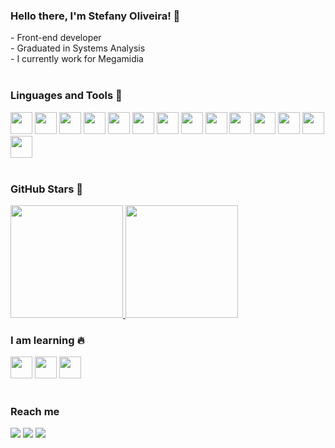 ### Hello there, I'm Stefany Oliveira! 👋
<div>
- Front-end developer <br>
- Graduated in Systems Analysis <br>
- I currently work for Megamidia
<br><br>
</div>

### Linguages and Tools :1st_place_medal:
<div>
    <img src="https://cdn.jsdelivr.net/gh/devicons/devicon@latest/icons/html5/html5-original.svg" width="35px" /> <img src="https://cdn.jsdelivr.net/gh/devicons/devicon@latest/icons/css3/css3-original.svg" width="35px"/> <img src="https://cdn.jsdelivr.net/gh/devicons/devicon@latest/icons/javascript/javascript-original.svg" width="35px" /> <img src="https://cdn.jsdelivr.net/gh/devicons/devicon@latest/icons/bootstrap/bootstrap-original.svg" width="35px"/> <img src="https://cdn.jsdelivr.net/gh/devicons/devicon@latest/icons/sass/sass-original.svg" width="35px"/> <img src="https://cdn.jsdelivr.net/gh/devicons/devicon@latest/icons/git/git-original.svg" width="35px" /> 
    <img src="https://cdn.jsdelivr.net/gh/devicons/devicon@latest/icons/github/github-original.svg" width="35px"/> 
    <img src="https://cdn.jsdelivr.net/gh/devicons/devicon@latest/icons/wordpress/wordpress-original.svg" width="35px"/> 
    <img src="https://cdn.jsdelivr.net/gh/devicons/devicon@latest/icons/drupal/drupal-original.svg" width="35px"/> 
    <img src="https://cdn.jsdelivr.net/gh/devicons/devicon@latest/icons/jquery/jquery-original.svg"  width="35px"/> <img src="https://cdn.jsdelivr.net/gh/devicons/devicon@latest/icons/php/php-original.svg" width="35px"/>  <img src="https://cdn.jsdelivr.net/gh/devicons/devicon@latest/icons/mysql/mysql-original.svg" width="35px" /> 
    <img src="https://cdn.jsdelivr.net/gh/devicons/devicon@latest/icons/linux/linux-original.svg" width="35px"/>
    <img src="https://cdn.jsdelivr.net/gh/devicons/devicon@latest/icons/windows8/windows8-original.svg" width="35px" />
    <br> <br>
</div>

### GitHub Stars :star2:
<div>
    <a href="https://github.com/steoliv">
    <img loading="lazy" height="180em" src="https://github-readme-stats.vercel.app/api/top-langs/?username=steoliv&layout=compact&langs_count=7&theme=dracula"/>
    <img loading="lazy" height="180em" src="https://github-readme-stats.vercel.app/api?username=steoliv&show_icons=true&theme=dracula&include_all_commits=true&count_private=true"/>
    </a>
    <br>
</div>


### I am learning :fire:
<div>
    <img src="https://cdn.jsdelivr.net/gh/devicons/devicon@latest/icons/react/react-original.svg" width="35px"/>  <img src="https://cdn.jsdelivr.net/gh/devicons/devicon@latest/icons/java/java-original.svg" width="35px"/> 
    <img src="https://cdn.jsdelivr.net/gh/devicons/devicon@latest/icons/webpack/webpack-original.svg" width="35px"/>
    <br><br>         
</div>

  
### Reach me
<div>
    <a href="www.linkedin.com/in/stefany-i-oliveira" target="_blank"><img loading="lazy" src="https://img.shields.io/badge/-LinkedIn-%230077B5?style=for-the-badge&logo=linkedin&logoColor=white"></a> 
    <a href="https://www.instagram.com/steoliv/" target="_blank"><img loading="lazy" src="https://img.shields.io/badge/-Instagram-%23E4405F?style=for-the-badge&logo=instagram&logoColor=white"></a>
    <a href = "mailto:desenvolvedoraweb@gmail.com"><img loading="lazy" src="https://img.shields.io/badge/Gmail-D14836?style=for-the-badge&logo=gmail&logoColor=white"></a>
</div>
